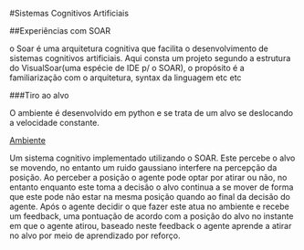 #Sistemas Cognitivos Artificiais 

##Experiências com SOAR

o Soar é uma arquitetura cognitiva que facilita o desenvolvimento de sistemas cognitivos artificiais.
Aqui consta um projeto segundo a estrutura do VisualSoar(uma espécie de IDE p/ o SOAR), o propósito é a familiarização com o arquitetura, syntax da linguagem etc etc

###Tiro ao alvo

O ambiente é desenvolvido em python e se trata de um alvo se deslocando a velocidade constante.

 [Ambiente](http://nbviewer.ipython.org/github/ojon/SisCog_SOAR/blob/master/AmbCogSis.ipynb)
 

Um sistema cognitivo  implementado utilizando o SOAR. Este percebe o alvo se movendo, no entanto um ruido gaussiano interfere na percepção da posição. Ao perceber a posição o agente pode optar por atirar ou não, no entanto enquanto este toma a decisão o alvo continua a se mover de forma que este pode não estar na mesma posição quando ao final da decisão do agente. Após o agente decidir o que fazer este atua no ambiente e recebe um feedback, uma pontuação de acordo com a posição do alvo no instante em que o agente atirou, baseado neste feedback o agente aprende a atirar no alvo por meio de aprendizado por reforço.
